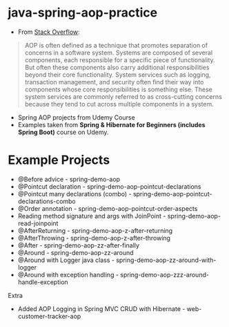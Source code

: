 # java-spring-aop-practice

 - From [Stack Overflow](https://stackoverflow.com/questions/242177/what-is-aspect-oriented-programming/242194): 
 > AOP is often defined as a technique that promotes separation of concerns in a software system. Systems are composed of several components, each responsible for a specific piece of functionality. But often these components also carry additional responsibilities beyond their core functionality. System services such as logging, transaction management, and security often find their way into components whose core responsibilities is something else. These system services are commonly referred to as cross-cutting concerns because they tend to cut across multiple components in a system.
 - Spring AOP projects from Udemy Course
 - Examples taken from **Spring & Hibernate for Beginners (includes Spring Boot)** course on Udemy.


# Example Projects

 - @Before advice - spring-demo-aop
 - @Pointcut declaration - spring-demo-aop-pointcut-declarations 
 - @Pointcut many declarations (combo) - spring-demo-aop-pointcut-declarations-combo
 - @Order annotation - spring-demo-aop-pointcut-order-aspects
 - Reading method signature and args with JoinPoint - spring-demo-aop-read-joinpoint
 - @AfterReturning - spring-demo-aop-z-after-returning
 - @AfterThrowing - spring-demo-aop-z-after-throwing
 - @After - spring-demo-aop-zz-after-finally
 - @Around - spring-demo-aop-zz-around
 - @Around with Logger java class - spring-demo-aop-zz-around-with-logger
 - @Around with exception handling - spring-demo-aop-zzz-around-handle-exception
 
 Extra 
 
 - Added AOP Logging in Spring MVC CRUD with Hibernate - web-customer-tracker-aop
